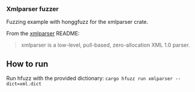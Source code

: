### Xmlparser fuzzer

Fuzzing example with honggfuzz for the xmlparser crate.

From the [xmlparser](https://crates.io/crates/xmlparser) README:
> xmlparser is a low-level, pull-based, zero-allocation XML 1.0 parser.


## How to run

Run hfuzz with the provided dictionary: `cargo hfuzz run xmlparser --dict=xml.dict`
